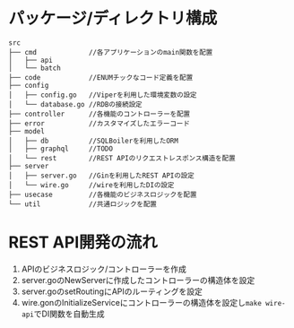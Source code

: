 # パッケージ/ディレクトリ構成
```
src
├── cmd             //各アプリケーションのmain関数を配置
│   ├── api
│   └── batch
├── code            //ENUMチックなコード定義を配置
├── config
│   ├── config.go   //Viperを利用した環境変数の設定
│   └── database.go //RDBの接続設定
├── controller      //各機能のコントローラーを配置
├── error           //カスタマイズしたエラーコード
├── model
│   ├── db          //SQLBoilerを利用したORM
│   ├── graphql     //TODO
│   └── rest        //REST APIのリクエストレスポンス構造を配置
├── server
│   ├── server.go   //Ginを利用したREST APIの設定
│   └── wire.go     //wireを利用したDIの設定
├── usecase         //各機能のビジネスロジックを配置
└── util            //共通ロジックを配置
```

# REST API開発の流れ
1. APIのビジネスロジック/コントローラーを作成  
2. server.goのNewServerに作成したコントローラーの構造体を設定  
3. server.goのsetRoutingにAPIのルーティングを設定  
4. wire.gonのInitializeServiceにコントローラーの構造体を設定し`make wire-api`でDI関数を自動生成
  
